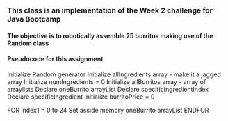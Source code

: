 ### This class is an implementation of the Week 2 challenge for Java Bootcamp
#### The objective is to robotically assemble 25 burritos making use of the Random class 


#### Pseudocode for this assignment

Initialize Random generator
Initialize allIngredients array - make it a jagged array
Initialize numIngredients = 0
Initialize allBurritos array - array of arraylists
Declare oneBurrito arrayList
Declare specificIngredientIndex
Declare specificIngredient
Initialize burritoPrice = 0

FOR index1 = 0 to 24
   Set asside memory oneBurrito arrayList
ENDFOR